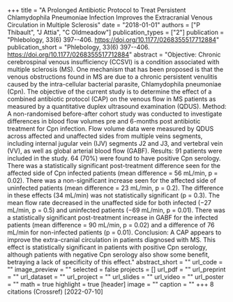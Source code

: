 +++
title = "A Prolonged Antibiotic Protocol to Treat Persistent Chlamydophila Pneumoniae Infection Improves the Extracranial Venous Circulation in Multiple Sclerosis"
date = "2018-01-01"
authors = ["P Thibault", "J Attia", "C Oldmeadow"]
publication_types = ["2"]
publication = "Phlebology, 33(6) 397--406. https://doi.org/10.1177/0268355517712884"
publication_short = "Phlebology, 33(6) 397--406. https://doi.org/10.1177/0268355517712884"
abstract = "Objective: Chronic cerebrospinal venous insufficiency (CCSVI) is a condition associated with multiple sclerosis (MS). One mechanism that has been proposed is that the venous obstructions found in MS are due to a chronic persistent venulitis caused by the intra-cellular bacterial parasite, Chlamydophila pneumoniae (Cpn). The objective of the current study is to determine the effect of a combined antibiotic protocol (CAP) on the venous flow in MS patients as measured by a quantitative duplex ultrasound examination (QDUS). Method: A non-randomised before-after cohort study was conducted to investigate differences in blood flow volumes pre and 6-months post antibiotic treatment for Cpn infection. Flow volume data were measured by QDUS across affected and unaffected sides from multiple veins segments, including internal jugular vein (IJV) segments J2 and J3, and vertebral vein (VV), as well as global arterial blood flow (GABF). Results: 91 patients were included in the study. 64 (70%) were found to have positive Cpn serology. There was a statistically significant post-treatment difference seen for the affected side of Cpn infected patients (mean difference = 56 mL/min, p = 0.02). There was a non-significant increase seen for the affected side of uninfected patients (mean difference = 23 mL/min, p = 0.2). The difference in these effects (34 mL/min) was not statistically significant (p = 0.3). The mean flow rate decreased in the unaffected side for both infected (−27 mL/min, p = 0.5) and uninfected patients (−69 mL/min, p = 0.01). There was a statistically significant post-treatment increase in GABF for the infected patients (mean difference = 90 mL/min, p = 0.02) and a difference of 76 mL/min for non-infected patients (p = 0.01). Conclusion: A CAP appears to improve the extra-cranial circulation in patients diagnosed with MS. This effect is statistically significant in patients with positive Cpn serology, although patients with negative Cpn serology also show some benefit, betraying a lack of specificity of this effect."
abstract_short = ""
url_code = ""
image_preview = ""
selected = false
projects = []
url_pdf = ""
url_preprint = ""
url_dataset = ""
url_project = ""
url_slides = ""
url_video = ""
url_poster = ""
math = true
highlight = true
[header]
image = ""
caption = ""
+++
8 citations (Crossref) [2022-07-10]
